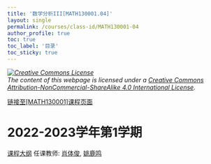 ```yaml
---
title: '数学分析III[MATH130001.04]'
layout: single
permalink: /courses/class-id/MATH130001-04
author_profile: true
toc: true
toc_label: '目录'
toc_sticky: true
---
```



<div class='notice--warning'>
	<p><i><a rel='license' href='http://creativecommons.org/licenses/by-nc-sa/4.0/'><img alt='Creative Commons License' style='border-width:0' src='https://i.creativecommons.org/l/by-nc-sa/4.0/88x31.png' /></a><br /> The content of this webpage is licensed under a <a rel='license' href='http://creativecommons.org/licenses/by-nc-sa/4.0/'>Creative Commons Attribution-NonCommercial-ShareAlike 4.0 International License</a>.</i></p>
</div>

<a href='https://fdu-math.github.io/courses/MATH130001'>链接至[MATH130001]课程页面</a>

# 2022-2023学年第1学期
<a href='https://fdu-math.github.io/courses/syllabus/MATH130001.04-2022-2023-1 (Encrypted).pdf'>课程大纲</a>
任课教师: <a href='https://fdu-math.github.io/teachers/肖体俊'>肖体俊</a>, <a href='https://fdu-math.github.io/teachers/姚鹿鸣'>姚鹿鸣</a>
